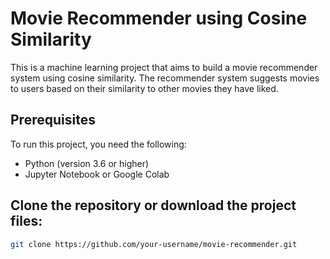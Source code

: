 # Movie Recommender using Cosine Similarity

This is a machine learning project that aims to build a movie recommender system using cosine similarity. The recommender system suggests movies to users based on their similarity to other movies they have liked.

## Prerequisites

To run this project, you need the following:

- Python (version 3.6 or higher)
- Jupyter Notebook or Google Colab

## Clone the repository or download the project files:

   ```bash
   git clone https://github.com/your-username/movie-recommender.git
   ```



